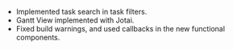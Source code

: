 - Implemented task search in task filters.
- Gantt View implemented with Jotai.
- Fixed build warnings, and used callbacks in the new functional components.
